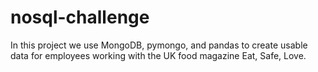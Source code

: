 # nosql-challenge

In this project we use MongoDB, pymongo, and pandas to create usable data for employees working with the UK food magazine Eat, Safe, Love. 
